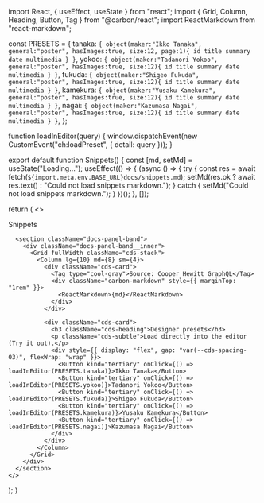 import React, { useEffect, useState } from "react";
import { Grid, Column, Heading, Button, Tag } from "@carbon/react";
import ReactMarkdown from "react-markdown";

const PRESETS = {
  tanaka: `{
  object(maker:"Ikko Tanaka", general:"poster", hasImages:true, size:12, page:1){
    id title summary date multimedia
  }
}`,
  yokoo: `{
  object(maker:"Tadanori Yokoo", general:"poster", hasImages:true, size:12){
    id title summary date multimedia
  }
}`,
  fukuda: `{
  object(maker:"Shigeo Fukuda", general:"poster", hasImages:true, size:12){
    id title summary date multimedia
  }
}`,
  kamekura: `{
  object(maker:"Yusaku Kamekura", general:"poster", hasImages:true, size:12){
    id title summary date multimedia
  }
}`,
  nagai: `{
  object(maker:"Kazumasa Nagai", general:"poster", hasImages:true, size:12){
    id title summary date multimedia
  }
}`,
};

function loadInEditor(query) {
  window.dispatchEvent(new CustomEvent("ch:loadPreset", { detail: query }));
}

export default function Snippets() {
  const [md, setMd] = useState("Loading…");
  useEffect(() => {
    (async () => {
      try {
        const res = await fetch(`${import.meta.env.BASE_URL}docs/snippets.md`);
        setMd(res.ok ? await res.text() : "Could not load snippets markdown.");
      } catch {
        setMd("Could not load snippets markdown.");
      }
    })();
  }, []);

  return (
    <>
      <div className="page-header">
        <Grid fullWidth>
          <Column lg={10} md={8} sm={4}>
            <Heading type="heading-03">Snippets</Heading>
          </Column>
        </Grid>
      </div>

      <section className="docs-panel-band">
        <div className="docs-panel-band__inner">
          <Grid fullWidth className="cds-stack">
            <Column lg={10} md={8} sm={4}>
              <div className="cds-card">
                <Tag type="cool-gray">Source: Cooper Hewitt GraphQL</Tag>
                <div className="carbon-markdown" style={{ marginTop: "1rem" }}>
                  <ReactMarkdown>{md}</ReactMarkdown>
                </div>
              </div>

              <div className="cds-card">
                <h3 className="cds-heading">Designer presets</h3>
                <p className="cds-subtle">Load directly into the editor (Try it out).</p>
                <div style={{ display: "flex", gap: "var(--cds-spacing-03)", flexWrap: "wrap" }}>
                  <Button kind="tertiary" onClick={() => loadInEditor(PRESETS.tanaka)}>Ikko Tanaka</Button>
                  <Button kind="tertiary" onClick={() => loadInEditor(PRESETS.yokoo)}>Tadanori Yokoo</Button>
                  <Button kind="tertiary" onClick={() => loadInEditor(PRESETS.fukuda)}>Shigeo Fukuda</Button>
                  <Button kind="tertiary" onClick={() => loadInEditor(PRESETS.kamekura)}>Yusaku Kamekura</Button>
                  <Button kind="tertiary" onClick={() => loadInEditor(PRESETS.nagai)}>Kazumasa Nagai</Button>
                </div>
              </div>
            </Column>
          </Grid>
        </div>
      </section>
    </>
  );
}